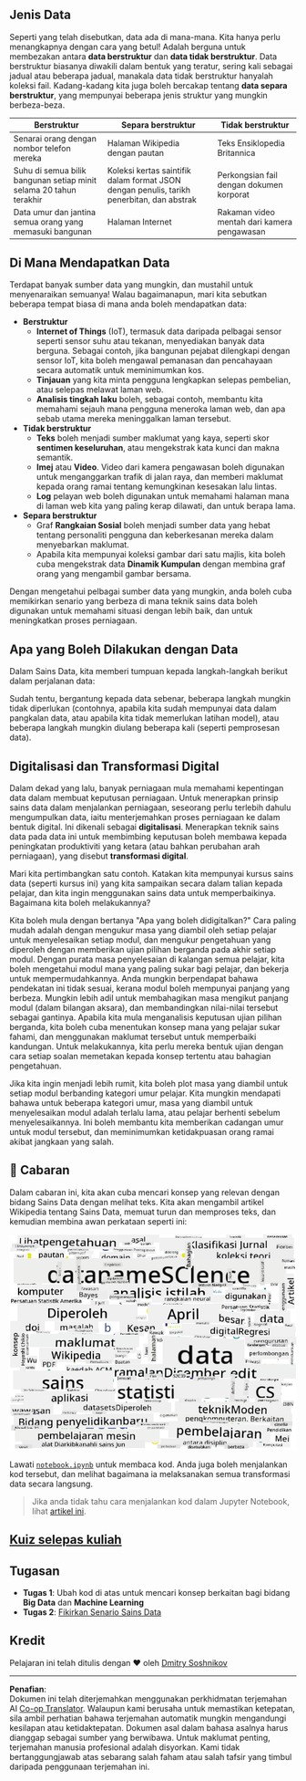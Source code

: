 <!--
CO_OP_TRANSLATOR_METADATA:
{
  "original_hash": "a76ab694b1534fa57981311975660bfe",
  "translation_date": "2025-09-06T12:27:11+00:00",
  "source_file": "1-Introduction/01-defining-data-science/README.md",
  "language_code": "ms"
}
-->
## Jenis Data

Seperti yang telah disebutkan, data ada di mana-mana. Kita hanya perlu menangkapnya dengan cara yang betul! Adalah berguna untuk membezakan antara **data berstruktur** dan **data tidak berstruktur**. Data berstruktur biasanya diwakili dalam bentuk yang teratur, sering kali sebagai jadual atau beberapa jadual, manakala data tidak berstruktur hanyalah koleksi fail. Kadang-kadang kita juga boleh bercakap tentang **data separa berstruktur**, yang mempunyai beberapa jenis struktur yang mungkin berbeza-beza.

| Berstruktur                                                                  | Separa berstruktur                                                                             | Tidak berstruktur                       |
| --------------------------------------------------------------------------- | --------------------------------------------------------------------------------------------- | --------------------------------------- |
| Senarai orang dengan nombor telefon mereka                                  | Halaman Wikipedia dengan pautan                                                              | Teks Ensiklopedia Britannica           |
| Suhu di semua bilik bangunan setiap minit selama 20 tahun terakhir          | Koleksi kertas saintifik dalam format JSON dengan penulis, tarikh penerbitan, dan abstrak    | Perkongsian fail dengan dokumen korporat |
| Data umur dan jantina semua orang yang memasuki bangunan                    | Halaman Internet                                                                             | Rakaman video mentah dari kamera pengawasan |

## Di Mana Mendapatkan Data

Terdapat banyak sumber data yang mungkin, dan mustahil untuk menyenaraikan semuanya! Walau bagaimanapun, mari kita sebutkan beberapa tempat biasa di mana anda boleh mendapatkan data:

* **Berstruktur**
  - **Internet of Things** (IoT), termasuk data daripada pelbagai sensor seperti sensor suhu atau tekanan, menyediakan banyak data berguna. Sebagai contoh, jika bangunan pejabat dilengkapi dengan sensor IoT, kita boleh mengawal pemanasan dan pencahayaan secara automatik untuk meminimumkan kos.
  - **Tinjauan** yang kita minta pengguna lengkapkan selepas pembelian, atau selepas melawat laman web.
  - **Analisis tingkah laku** boleh, sebagai contoh, membantu kita memahami sejauh mana pengguna meneroka laman web, dan apa sebab utama mereka meninggalkan laman tersebut.
* **Tidak berstruktur**
  - **Teks** boleh menjadi sumber maklumat yang kaya, seperti skor **sentimen keseluruhan**, atau mengekstrak kata kunci dan makna semantik.
  - **Imej** atau **Video**. Video dari kamera pengawasan boleh digunakan untuk menganggarkan trafik di jalan raya, dan memberi maklumat kepada orang ramai tentang kemungkinan kesesakan lalu lintas.
  - **Log** pelayan web boleh digunakan untuk memahami halaman mana di laman web kita yang paling kerap dilawati, dan untuk berapa lama.
* **Separa berstruktur**
  - Graf **Rangkaian Sosial** boleh menjadi sumber data yang hebat tentang personaliti pengguna dan keberkesanan mereka dalam menyebarkan maklumat.
  - Apabila kita mempunyai koleksi gambar dari satu majlis, kita boleh cuba mengekstrak data **Dinamik Kumpulan** dengan membina graf orang yang mengambil gambar bersama.

Dengan mengetahui pelbagai sumber data yang mungkin, anda boleh cuba memikirkan senario yang berbeza di mana teknik sains data boleh digunakan untuk memahami situasi dengan lebih baik, dan untuk meningkatkan proses perniagaan.

## Apa yang Boleh Dilakukan dengan Data

Dalam Sains Data, kita memberi tumpuan kepada langkah-langkah berikut dalam perjalanan data:

Sudah tentu, bergantung kepada data sebenar, beberapa langkah mungkin tidak diperlukan (contohnya, apabila kita sudah mempunyai data dalam pangkalan data, atau apabila kita tidak memerlukan latihan model), atau beberapa langkah mungkin diulang beberapa kali (seperti pemprosesan data).

## Digitalisasi dan Transformasi Digital

Dalam dekad yang lalu, banyak perniagaan mula memahami kepentingan data dalam membuat keputusan perniagaan. Untuk menerapkan prinsip sains data dalam menjalankan perniagaan, seseorang perlu terlebih dahulu mengumpulkan data, iaitu menterjemahkan proses perniagaan ke dalam bentuk digital. Ini dikenali sebagai **digitalisasi**. Menerapkan teknik sains data pada data ini untuk membimbing keputusan boleh membawa kepada peningkatan produktiviti yang ketara (atau bahkan perubahan arah perniagaan), yang disebut **transformasi digital**.

Mari kita pertimbangkan satu contoh. Katakan kita mempunyai kursus sains data (seperti kursus ini) yang kita sampaikan secara dalam talian kepada pelajar, dan kita ingin menggunakan sains data untuk memperbaikinya. Bagaimana kita boleh melakukannya?

Kita boleh mula dengan bertanya "Apa yang boleh didigitalkan?" Cara paling mudah adalah dengan mengukur masa yang diambil oleh setiap pelajar untuk menyelesaikan setiap modul, dan mengukur pengetahuan yang diperoleh dengan memberikan ujian pilihan berganda pada akhir setiap modul. Dengan purata masa penyelesaian di kalangan semua pelajar, kita boleh mengetahui modul mana yang paling sukar bagi pelajar, dan bekerja untuk mempermudahkannya.
Anda mungkin berpendapat bahawa pendekatan ini tidak sesuai, kerana modul boleh mempunyai panjang yang berbeza. Mungkin lebih adil untuk membahagikan masa mengikut panjang modul (dalam bilangan aksara), dan membandingkan nilai-nilai tersebut sebagai gantinya.
Apabila kita mula menganalisis keputusan ujian pilihan berganda, kita boleh cuba menentukan konsep mana yang pelajar sukar fahami, dan menggunakan maklumat tersebut untuk memperbaiki kandungan. Untuk melakukannya, kita perlu mereka bentuk ujian dengan cara setiap soalan memetakan kepada konsep tertentu atau bahagian pengetahuan.

Jika kita ingin menjadi lebih rumit, kita boleh plot masa yang diambil untuk setiap modul berbanding kategori umur pelajar. Kita mungkin mendapati bahawa untuk beberapa kategori umur, masa yang diambil untuk menyelesaikan modul adalah terlalu lama, atau pelajar berhenti sebelum menyelesaikannya. Ini boleh membantu kita memberikan cadangan umur untuk modul tersebut, dan meminimumkan ketidakpuasan orang ramai akibat jangkaan yang salah.

## 🚀 Cabaran

Dalam cabaran ini, kita akan cuba mencari konsep yang relevan dengan bidang Sains Data dengan melihat teks. Kita akan mengambil artikel Wikipedia tentang Sains Data, memuat turun dan memproses teks, dan kemudian membina awan perkataan seperti ini:

![Word Cloud for Data Science](../../../../translated_images/ds_wordcloud.664a7c07dca57de017c22bf0498cb40f898d48aa85b3c36a80620fea12fadd42.ms.png)

Lawati [`notebook.ipynb`](../../../../1-Introduction/01-defining-data-science/notebook.ipynb ':ignore') untuk membaca kod. Anda juga boleh menjalankan kod tersebut, dan melihat bagaimana ia melaksanakan semua transformasi data secara langsung.

> Jika anda tidak tahu cara menjalankan kod dalam Jupyter Notebook, lihat [artikel ini](https://soshnikov.com/education/how-to-execute-notebooks-from-github/).

## [Kuiz selepas kuliah](https://ff-quizzes.netlify.app/en/ds/quiz/1)

## Tugasan

* **Tugas 1**: Ubah kod di atas untuk mencari konsep berkaitan bagi bidang **Big Data** dan **Machine Learning**
* **Tugas 2**: [Fikirkan Senario Sains Data](assignment.md)

## Kredit

Pelajaran ini telah ditulis dengan ♥️ oleh [Dmitry Soshnikov](http://soshnikov.com)

---

**Penafian**:  
Dokumen ini telah diterjemahkan menggunakan perkhidmatan terjemahan AI [Co-op Translator](https://github.com/Azure/co-op-translator). Walaupun kami berusaha untuk memastikan ketepatan, sila ambil perhatian bahawa terjemahan automatik mungkin mengandungi kesilapan atau ketidaktepatan. Dokumen asal dalam bahasa asalnya harus dianggap sebagai sumber yang berwibawa. Untuk maklumat penting, terjemahan manusia profesional adalah disyorkan. Kami tidak bertanggungjawab atas sebarang salah faham atau salah tafsir yang timbul daripada penggunaan terjemahan ini.